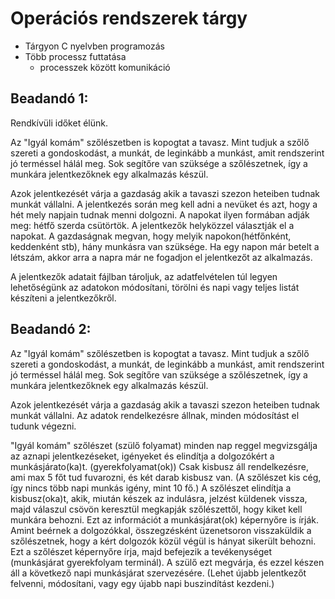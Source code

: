 # Operációs rendszerek tárgy

- Tárgyon C nyelvben programozás
- Több processz futtatása
    - processzek között komunikáció

## Beadandó 1:
Rendkívüli időket élünk.

Az "Igyál komám" szőlészetben is kopogtat a tavasz. Mint tudjuk a szőlő szereti a gondoskodást, a munkát, de leginkább a munkást, amit rendszerint jó terméssel hálál meg. Sok segítőre van szüksége a szőlészetnek, így a munkára jelentkezőknek egy alkalmazás készül.

Azok jelentkezését várja a gazdaság akik a tavaszi szezon heteiben tudnak munkát vállalni. A jelentkezés során meg kell adni a nevüket és azt, hogy a hét mely napjain tudnak menni dolgozni. A napokat ilyen formában adják meg: hétfő szerda csütörtök. A jelentkezők helyközzel választják el a napokat. A gazdaságnak megvan, hogy melyik napokon(hétfőnként, keddenként stb), hány munkásra van szüksége. Ha egy napon már betelt a létszám, akkor arra a napra már ne fogadjon el jelentkezőt az alkalmazás.

A jelentkezők adatait fájlban tároljuk, az adatfelvételen túl legyen lehetőségünk az adatokon módosítani, törölni és napi vagy teljes listát készíteni a jelentkezőkről.

## Beadandó 2:
Az "Igyál komám" szőlészetben is kopogtat a tavasz. Mint tudjuk a szőlő szereti a gondoskodást, a munkát, de leginkább a munkást, amit rendszerint jó terméssel hálál meg. Sok segítőre van szüksége a szőlészetnek, így a munkára jelentkezőknek egy alkalmazás készül.

Azok jelentkezését várja a gazdaság akik a tavaszi szezon heteiben tudnak munkát vállalni. Az adatok rendelkezésre állnak, minden módosítást el tudunk végezni.

"Igyál komám" szőlészet (szülő folyamat) minden nap reggel megvizsgálja az aznapi jelentkezéseket, igényeket és elindítja a dolgozókért a munkásjárato(ka)t. (gyerekfolyamat(ok)) Csak kisbusz áll rendelkezésre, ami max 5 főt tud fuvarozni, és két darab kisbusz van. (A szőlészet  kis cég, így nincs több napi munkás igény, mint 10 fő.) A szőlészet elindítja a kisbusz(oka)t, akik, miután készek az indulásra, jelzést küldenek vissza, majd válaszul csövön keresztül megkapják szőlészettől, hogy kiket kell munkára behozni. Ezt az információt a munkásjárat(ok) képernyőre is írják.  Amint beérnek a dolgozókkal, összegzésként üzenetsoron visszaküldik a szőlészetnek, hogy a kért dolgozók közül végül is hányat sikerült behozni. Ezt a szőlészet képernyőre írja, majd befejezik a tevékenységet (munkásjárat gyerekfolyam terminál). A szülő ezt megvárja, és ezzel készen áll a következő napi munkásjárat szervezésére. (Lehet újabb jelentkezőt felvenni, módosítani, vagy egy újabb napi buszindítást kezdeni.)